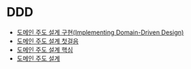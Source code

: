 # DDD

- [도메인 주도 설계 구현(Implementing Domain-Driven Design)](https://product.kyobobook.co.kr/detail/S000000935852)
- [도메인 주도 설계 첫걸음](https://product.kyobobook.co.kr/detail/S000061352142)
- [도메인 주도 설계 핵심](https://product.kyobobook.co.kr/detail/S000001804574)
- [도메인 주도 설계](https://search.shopping.naver.com/book/catalog/32464065589)
